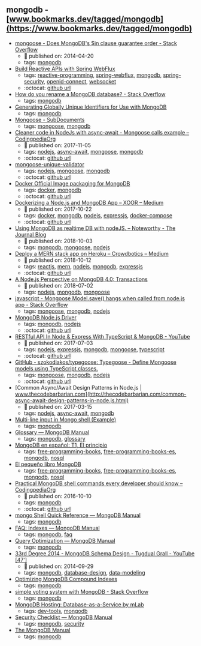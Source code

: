 mongodb - [www.bookmarks.dev/tagged/mongodb](https://www.bookmarks.dev/tagged/mongodb)
---
* [mongoose - Does MongoDB's $in clause guarantee order - Stack Overflow](https://stackoverflow.com/questions/22797768/does-mongodbs-in-clause-guarantee-order)
    * :calendar: published on: 2014-04-20
    * tags: [mongodb](../tags/mongodb.md)
* [Build Reactive APIs with Spring WebFlux](https://developer.okta.com/blog/2018/09/24/reactive-apis-with-spring-webflux#secure-your-spring-webflux-reactive-api-with-oidc)
    * tags: [reactive-programming](../tags/reactive-programming.md), [spring-webflux](../tags/spring-webflux.md), [mongodb](../tags/mongodb.md), [spring-security](../tags/spring-security.md), [openid-connect](../tags/openid-connect.md), [websocket](../tags/websocket.md)
    * :octocat: [github url](https://github.com/oktadeveloper/okta-spring-webflux-react-example)
* [How do you rename a MongoDB database? - Stack Overflow](https://stackoverflow.com/questions/9201832/how-do-you-rename-a-mongodb-database)
    * tags: [mongodb](../tags/mongodb.md)
* [Generating Globally Unique Identifiers for Use with MongoDB](https://www.mongodb.com/blog/post/generating-globally-unique-identifiers-for-use-with-mongodb)
    * tags: [mongodb](../tags/mongodb.md)
* [Mongoose - SubDocuments](https://mongoosejs.com/docs/subdocs.html)
    * tags: [mongoose](../tags/mongoose.md), [mongodb](../tags/mongodb.md)
* [Cleaner code in NodeJs with async-await - Mongoose calls example – CodingpediaOrg](http://www.codingpedia.org/ama/cleaner-code-in-nodejs-with-async-await-mongoose-calls-example)
    * :calendar: published on: 2017-11-05
    * tags: [nodejs](../tags/nodejs.md), [async-await](../tags/async-await.md), [mongoose](../tags/mongoose.md), [mongodb](../tags/mongodb.md)
    * :octocat: [github url](https://github.com/Codingpedia/codingmarks-api)
* [mongoose-unique-validator](https://github.com/blakehaswell/mongoose-unique-validator)
    * tags: [nodejs](../tags/nodejs.md), [mongoose](../tags/mongoose.md), [mongodb](../tags/mongodb.md)
    * :octocat: [github url](https://github.com/blakehaswell/mongoose-unique-validator)
* [Docker Official Image packaging for MongoDB](https://github.com/docker-library/mongo)
    * tags: [docker](../tags/docker.md), [mongodb](../tags/mongodb.md)
    * :octocat: [github url](https://github.com/docker-library/mongo)
* [Dockerizing a Node.js and MongoDB App – XOOR – Medium](https://medium.com/@xoor/dockerizing-a-node-js-and-mongodb-app-f9d80fdb280e)
    * :calendar: published on: 2017-10-22
    * tags: [docker](../tags/docker.md), [mongodb](../tags/mongodb.md), [nodejs](../tags/nodejs.md), [expressjs](../tags/expressjs.md), [docker-compose](../tags/docker-compose.md)
    * :octocat: [github url](https://github.com/mpayetta/express-node-docker)
* [Using MongoDB as realtime DB with nodeJS. – Noteworthy - The Journal Blog](https://blog.usejournal.com/using-mongodb-as-realtime-db-with-nodejs-c6f52c266750)
    * :calendar: published on: 2018-10-03
    * tags: [mongodb](../tags/mongodb.md), [mongoose](../tags/mongoose.md), [nodejs](../tags/nodejs.md)
* [Deploy a MERN stack app on Heroku – Crowdbotics – Medium](https://medium.com/crowdbotics/deploy-a-mern-stack-app-on-heroku-b0c255744a70)
    * :calendar: published on: 2018-10-12
    * tags: [reactjs](../tags/reactjs.md), [mern](../tags/mern.md), [nodejs](../tags/nodejs.md), [mongodb](../tags/mongodb.md), [expressjs](../tags/expressjs.md)
    * :octocat: [github url](https://github.com/amandeepmittal/deploy-mern-on-heroku)
* [A Node.js Perspective on MongoDB 4.0: Transactions](http://thecodebarbarian.com/a-node-js-perspective-on-mongodb-4-transactions.html)
    * :calendar: published on: 2018-07-02
    * tags: [nodejs](../tags/nodejs.md), [mongodb](../tags/mongodb.md), [mongoose](../tags/mongoose.md)
* [javascript - Mongoose Model.save() hangs when called from node.js app - Stack Overflow](https://stackoverflow.com/questions/12030371/mongoose-model-save-hangs-when-called-from-node-js-app)
    * tags: [mongoose](../tags/mongoose.md), [mongodb](../tags/mongodb.md), [nodejs](../tags/nodejs.md)
* [MongoDB Node.js Driver](http://mongodb.github.io/node-mongodb-native/)
    * tags: [mongodb](../tags/mongodb.md), [nodejs](../tags/nodejs.md)
    * :octocat: [github url](https://github.com/mongodb/node-mongodb-native/)
* [RESTful API In Node & Express With TypeScript & MongoDB - YouTube](https://www.youtube.com/watch?v=XqbBv1i9Yhc)
    * :calendar: published on: 2017-07-03
    * tags: [nodejs](../tags/nodejs.md), [expressjs](../tags/expressjs.md), [mongodb](../tags/mongodb.md), [mongoose](../tags/mongoose.md), [typescript](../tags/typescript.md)
    * :octocat: [github url](https://github.com/iamclaytonray/tes)
* [GitHub - szokodiakos/typegoose: Typegoose - Define Mongoose models using TypeScript classes.](https://github.com/szokodiakos/typegoose)
    * tags: [mongoose](../tags/mongoose.md), [mongodb](../tags/mongodb.md), [nodejs](../tags/nodejs.md)
    * :octocat: [github url](https://github.com/szokodiakos/typegoose)
* [Common Async/Await Design Patterns in Node.js | www.thecodebarbarian.com](http://thecodebarbarian.com/common-async-await-design-patterns-in-node.js.html)
    * :calendar: published on: 2017-03-15
    * tags: [nodejs](../tags/nodejs.md), [async-await](../tags/async-await.md), [mongodb](../tags/mongodb.md)
* [Multi-line input in Mongo shell (Example)](https://coderwall.com/p/rmbswq/multi-line-input-in-mongo-shell)
    * tags: [mongodb](../tags/mongodb.md)
* [Glossary — MongoDB Manual](https://docs.mongodb.com/manual/reference/glossary/)
    * tags: [mongodb](../tags/mongodb.md), [glossary](../tags/glossary.md)
* [MongoDB en español: T1, El principio](https://github.com/yograterol/ebook-mongodb-basico)
    * tags: [free-programming-books](../tags/free-programming-books.md), [free-programming-books-es](../tags/free-programming-books-es.md), [mongodb](../tags/mongodb.md), [nosql](../tags/nosql.md)
* [El pequeño libro MongoDB](https://github.com/uokesita/the-little-mongodb-book)
    * tags: [free-programming-books](../tags/free-programming-books.md), [free-programming-books-es](../tags/free-programming-books-es.md), [mongodb](../tags/mongodb.md), [nosql](../tags/nosql.md)
* [Practical MongoDB shell commands every developer should know – CodingpediaOrg](http://www.codingpedia.org/ama/practical-mongodb-shell-commands-every-developer-should-know)
    * :calendar: published on: 2016-10-10
    * tags: [mongodb](../tags/mongodb.md)
    * :octocat: [github url](https://github.com/Codingpedia/codingmarks-api)
* [mongo Shell Quick Reference — MongoDB Manual](https://docs.mongodb.com/manual/reference/mongo-shell/)
    * tags: [mongodb](../tags/mongodb.md)
* [FAQ: Indexes — MongoDB Manual](https://docs.mongodb.com/manual/faq/indexes/)
    * tags: [mongodb](../tags/mongodb.md), [faq](../tags/faq.md)
* [Query Optimization — MongoDB Manual](https://docs.mongodb.com/manual/core/query-optimization/)
    * tags: [mongodb](../tags/mongodb.md)
* [33rd Degree 2014 - MongoDB Schema Design - Tugdual Grall - YouTube [47']](https://www.youtube.com/watch?v=csKBT8zkRf0)
    * :calendar: published on: 2014-09-29
    * tags: [mongodb](../tags/mongodb.md), [database-design](../tags/database-design.md), [data-modeling](../tags/data-modeling.md)
* [Optimizing MongoDB Compound Indexes](https://emptysqua.re/blog/optimizing-mongodb-compound-indexes/)
    * tags: [mongodb](../tags/mongodb.md)
* [simple voting system with MongoDB - Stack Overflow](http://stackoverflow.com/questions/12339233/simple-voting-system-with-mongodb)
    * tags: [mongodb](../tags/mongodb.md)
* [MongoDB Hosting: Database-as-a-Service by mLab](https://mlab.com/)
    * tags: [dev-tools](../tags/dev-tools.md), [mongodb](../tags/mongodb.md)
* [Security Checklist — MongoDB Manual](https://docs.mongodb.com/manual/administration/security-checklist/)
    * tags: [mongodb](../tags/mongodb.md), [security](../tags/security.md)
* [The MongoDB Manual](https://docs.mongodb.com/manual/)
    * tags: [mongodb](../tags/mongodb.md)
